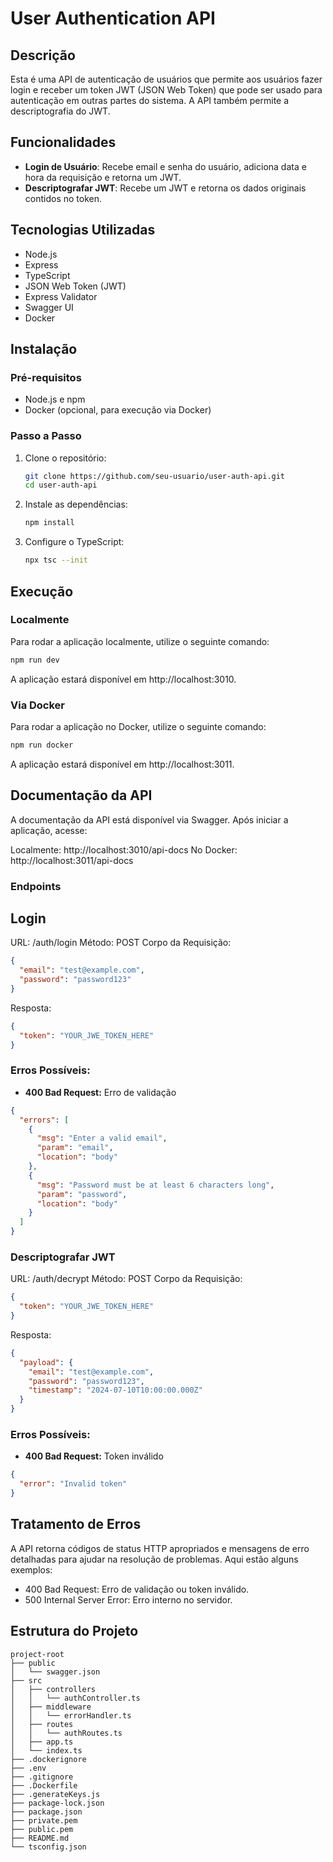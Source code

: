 # User Authentication API

## Descrição

Esta é uma API de autenticação de usuários que permite aos usuários fazer login e receber um token JWT (JSON Web Token) que pode ser usado para autenticação em outras partes do sistema. A API também permite a descriptografia do JWT.

## Funcionalidades

- **Login de Usuário**: Recebe email e senha do usuário, adiciona data e hora da requisição e retorna um JWT.
- **Descriptografar JWT**: Recebe um JWT e retorna os dados originais contidos no token.

## Tecnologias Utilizadas

- Node.js
- Express
- TypeScript
- JSON Web Token (JWT)
- Express Validator
- Swagger UI
- Docker

## Instalação

### Pré-requisitos

- Node.js e npm
- Docker (opcional, para execução via Docker)

### Passo a Passo

1. Clone o repositório:

   ```bash
   git clone https://github.com/seu-usuario/user-auth-api.git
   cd user-auth-api
   ```
2. Instale as dependências:
   ```bash
   npm install
   ```
  
3. Configure o TypeScript:

   ```bash
   npx tsc --init
   ```
## Execução

### Localmente
Para rodar a aplicação localmente, utilize o seguinte comando:

```bash 
npm run dev
```

A aplicação estará disponível em http://localhost:3010.

### Via Docker
Para rodar a aplicação no Docker, utilize o seguinte comando:

```bash
npm run docker
```

A aplicação estará disponível em http://localhost:3011.

## Documentação da API
A documentação da API está disponível via Swagger. Após iniciar a aplicação, acesse:

Localmente: http://localhost:3010/api-docs
No Docker: http://localhost:3011/api-docs

### Endpoints
## Login
URL: /auth/login
Método: POST
Corpo da Requisição:

```json
{
  "email": "test@example.com",
  "password": "password123"
}
```

Resposta:

```json
{
  "token": "YOUR_JWE_TOKEN_HERE"
}
```

### Erros Possíveis:

- **400 Bad Request:** Erro de validação
```json
{
  "errors": [
    {
      "msg": "Enter a valid email",
      "param": "email",
      "location": "body"
    },
    {
      "msg": "Password must be at least 6 characters long",
      "param": "password",
      "location": "body"
    }
  ]
}
```

### Descriptografar JWT
URL: /auth/decrypt
Método: POST
Corpo da Requisição:

```json
{
  "token": "YOUR_JWE_TOKEN_HERE"
}
```
Resposta:
```json
{
  "payload": {
    "email": "test@example.com",
    "password": "password123",
    "timestamp": "2024-07-10T10:00:00.000Z"
  }
}
```
### Erros Possíveis:

 - **400 Bad Request:** Token inválido
```json
{
  "error": "Invalid token"
}
```
## Tratamento de Erros
A API retorna códigos de status HTTP apropriados e mensagens de erro detalhadas para ajudar na resolução de problemas. Aqui estão alguns exemplos:

 -  400 Bad Request: Erro de validação ou token inválido.
 -  500 Internal Server Error: Erro interno no servidor.

## Estrutura do Projeto
```plaintext
project-root
├── public
│   └── swagger.json
├── src
│   ├── controllers
│   │   └── authController.ts
│   ├── middleware
│   │   └── errorHandler.ts
│   ├── routes
│   │   └── authRoutes.ts
│   ├── app.ts
│   └── index.ts
├── .dockerignore
├── .env
├── .gitignore
├── .Dockerfile
├── .generateKeys.js
├── package-lock.json
├── package.json
├── private.pem
├── public.pem
├── README.md
└── tsconfig.json
```
   
